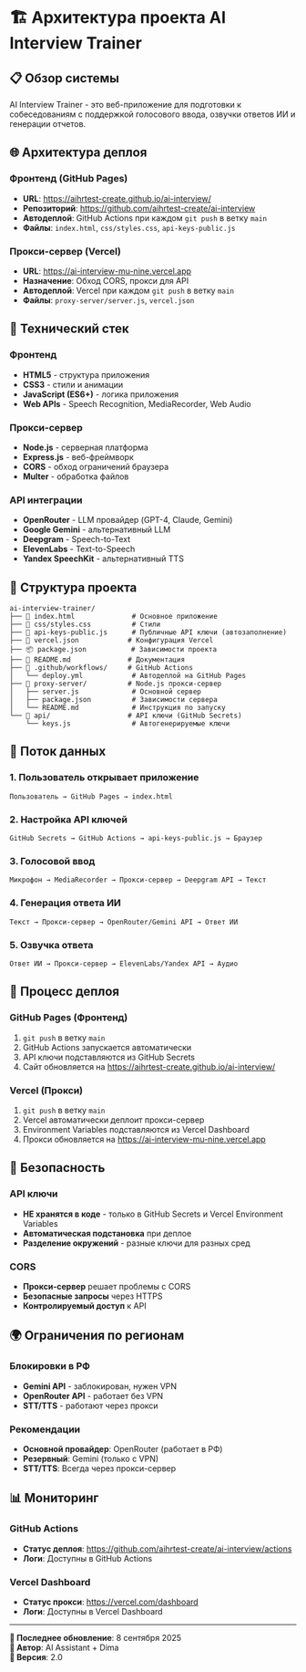 # 🏗️ Архитектура проекта AI Interview Trainer

## 📋 Обзор системы

AI Interview Trainer - это веб-приложение для подготовки к собеседованиям с поддержкой голосового ввода, озвучки ответов ИИ и генерации отчетов.

## 🌐 Архитектура деплоя

### Фронтенд (GitHub Pages)
- **URL**: https://aihrtest-create.github.io/ai-interview/
- **Репозиторий**: https://github.com/aihrtest-create/ai-interview
- **Автодеплой**: GitHub Actions при каждом `git push` в ветку `main`
- **Файлы**: `index.html`, `css/styles.css`, `api-keys-public.js`

### Прокси-сервер (Vercel)
- **URL**: https://ai-interview-mu-nine.vercel.app
- **Назначение**: Обход CORS, прокси для API
- **Автодеплой**: Vercel при каждом `git push` в ветку `main`
- **Файлы**: `proxy-server/server.js`, `vercel.json`

## 🔧 Технический стек

### Фронтенд
- **HTML5** - структура приложения
- **CSS3** - стили и анимации
- **JavaScript (ES6+)** - логика приложения
- **Web APIs** - Speech Recognition, MediaRecorder, Web Audio

### Прокси-сервер
- **Node.js** - серверная платформа
- **Express.js** - веб-фреймворк
- **CORS** - обход ограничений браузера
- **Multer** - обработка файлов

### API интеграции
- **OpenRouter** - LLM провайдер (GPT-4, Claude, Gemini)
- **Google Gemini** - альтернативный LLM
- **Deepgram** - Speech-to-Text
- **ElevenLabs** - Text-to-Speech
- **Yandex SpeechKit** - альтернативный TTS

## 📁 Структура проекта

```
ai-interview-trainer/
├── 📄 index.html              # Основное приложение
├── 🎨 css/styles.css          # Стили
├── 🔑 api-keys-public.js      # Публичные API ключи (автозаполнение)
├── 🔧 vercel.json            # Конфигурация Vercel
├── 📦 package.json           # Зависимости проекта
├── 📖 README.md              # Документация
├── 📁 .github/workflows/     # GitHub Actions
│   └── deploy.yml            # Автодеплой на GitHub Pages
├── 📁 proxy-server/          # Node.js прокси-сервер
│   ├── server.js             # Основной сервер
│   ├── package.json          # Зависимости сервера
│   └── README.md             # Инструкция по запуску
└── 📁 api/                   # API ключи (GitHub Secrets)
    └── keys.js               # Автогенерируемые ключи
```

## 🔄 Поток данных

### 1. Пользователь открывает приложение
```
Пользователь → GitHub Pages → index.html
```

### 2. Настройка API ключей
```
GitHub Secrets → GitHub Actions → api-keys-public.js → Браузер
```

### 3. Голосовой ввод
```
Микрофон → MediaRecorder → Прокси-сервер → Deepgram API → Текст
```

### 4. Генерация ответа ИИ
```
Текст → Прокси-сервер → OpenRouter/Gemini API → Ответ ИИ
```

### 5. Озвучка ответа
```
Ответ ИИ → Прокси-сервер → ElevenLabs/Yandex API → Аудио
```

## 🚀 Процесс деплоя

### GitHub Pages (Фронтенд)
1. `git push` в ветку `main`
2. GitHub Actions запускается автоматически
3. API ключи подставляются из GitHub Secrets
4. Сайт обновляется на https://aihrtest-create.github.io/ai-interview/

### Vercel (Прокси)
1. `git push` в ветку `main`
2. Vercel автоматически деплоит прокси-сервер
3. Environment Variables подставляются из Vercel Dashboard
4. Прокси обновляется на https://ai-interview-mu-nine.vercel.app

## 🔐 Безопасность

### API ключи
- **НЕ хранятся в коде** - только в GitHub Secrets и Vercel Environment Variables
- **Автоматическая подстановка** при деплое
- **Разделение окружений** - разные ключи для разных сред

### CORS
- **Прокси-сервер** решает проблемы с CORS
- **Безопасные запросы** через HTTPS
- **Контролируемый доступ** к API

## 🌍 Ограничения по регионам

### Блокировки в РФ
- **Gemini API** - заблокирован, нужен VPN
- **OpenRouter API** - работает без VPN
- **STT/TTS** - работают через прокси

### Рекомендации
- **Основной провайдер**: OpenRouter (работает в РФ)
- **Резервный**: Gemini (только с VPN)
- **STT/TTS**: Всегда через прокси-сервер

## 📊 Мониторинг

### GitHub Actions
- **Статус деплоя**: https://github.com/aihrtest-create/ai-interview/actions
- **Логи**: Доступны в GitHub Actions

### Vercel Dashboard
- **Статус прокси**: https://vercel.com/dashboard
- **Логи**: Доступны в Vercel Dashboard

---

**📅 Последнее обновление**: 8 сентября 2025  
**👤 Автор**: AI Assistant + Dima  
**🔄 Версия**: 2.0

